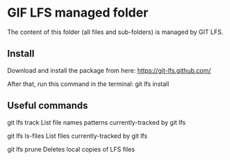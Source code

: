 # GIF LFS managed folder

The content of this folder (all files and sub-folders) is managed by GIT LFS.

## Install

Download and install the package from here:
https://git-lfs.github.com/

After that, run this command in the terminal:
git lfs install

## Useful commands

git lfs track
List file names patterns currently-tracked by git lfs

git lfs ls-files
List files currently-tracked by git lfs

git lfs prune
Deletes local copies of LFS files